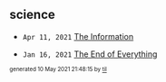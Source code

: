 ## science


* <code>Apr 11, 2021</code> [The Information](2021-04-11T18-17-33-the-information.md)

* <code>Jan 16, 2021</code> [The End of Everything](2021-01-16T20-15-38-the-end-of-everything.md)

<sup><sub>generated 10 May 2021 21:48:15 by <a href='https://github.com/senorprogrammer/til'>til</a></sub></sup>
